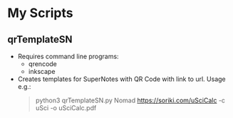 # My Scripts

## qrTemplateSN
* Requires command line programs:
    * qrencode
    * inkscape
* Creates templates for SuperNotes with QR Code with link to url. Usage e.g.:
    > python3 qrTemplateSN.py Nomad https://soriki.com/uSciCalc -c uSci -o uSciCalc.pdf
